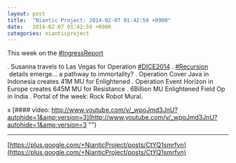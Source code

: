 ```yaml
---
layout: post
title:  "Niantic Project: 2014-02-07 01:42:59 +0900"
date:   2014-02-07 01:42:59 +0900
categories: nianticproject
---
```

This week on the  [#IngressReport](https://plus.google.com/s/%23IngressReport "")

. Susanna travels to Las Vegas for Operation  [#DICE2014](https://plus.google.com/s/%23DICE2014 "")
.  [#Recursion](https://plus.google.com/s/%23Recursion "")  details emerge... a pathway to immortality?
. Operation Cover Java in Indonesia creates 41M MU for Enlightened
. Operation Event Horizon in Europe creates 645M MU for Resistance
. 6Billion MU Enlightened Field Op in India
. Portal of the week: Rock Robot Mural.

x
[#### video: http://www.youtube.com/v/_wpoJmd3JnU?autohide=1&amp;version=3](http://www.youtube.com/v/_wpoJmd3JnU?autohide=1&amp;version=3 "")
- - -
[https://plus.google.com/+NianticProject/posts/CtYQ1smrfvn](https://plus.google.com/+NianticProject/posts/CtYQ1smrfvn)
